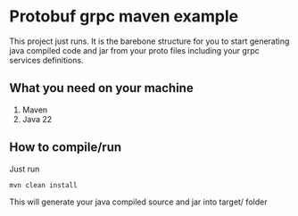 # Protobuf grpc maven example

This project just runs. It is the barebone structure for you to start generating java compiled code and jar
from your proto files including your grpc services definitions.

## What you need on your machine
1. Maven
2. Java 22

## How to compile/run
Just run

```java
mvn clean install
```

This will generate your java compiled source and jar into target/ folder

